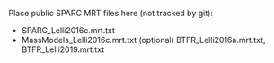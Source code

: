 Place public SPARC MRT files here (not tracked by git):
- SPARC_Lelli2016c.mrt.txt
- MassModels_Lelli2016c.mrt.txt
(optional) BTFR_Lelli2016a.mrt.txt, BTFR_Lelli2019.mrt.txt
